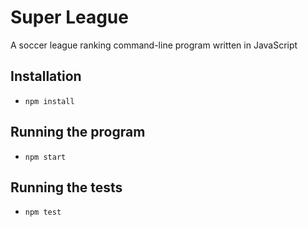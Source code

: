# Super League

A soccer league ranking command-line program written in JavaScript

## Installation
- `npm install`

## Running the program
- `npm start`

## Running the tests
- `npm test`
